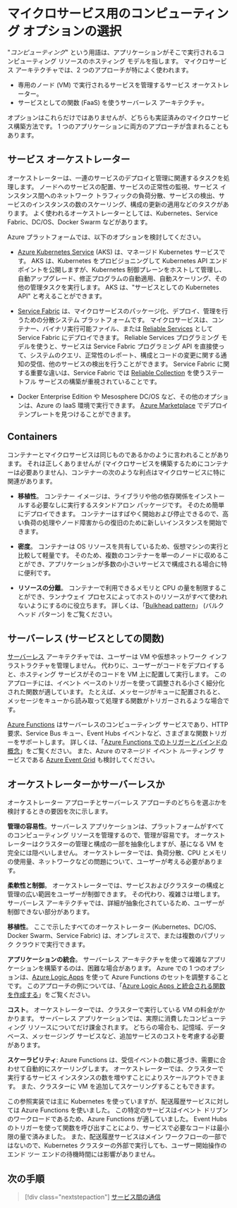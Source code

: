 # <a name="choosing-a-compute-option-for-microservices"></a>マイクロサービス用のコンピューティング オプションの選択

"*コンピューティング*" という用語は、アプリケーションがそこで実行されるコンピューティング リソースのホスティング モデルを指します。 マイクロサービス アーキテクチャでは、2 つのアプローチが特によく使われます。

- 専用のノード (VM) で実行されるサービスを管理するサービス オーケストレーター。
- サービスとしての関数 (FaaS) を使うサーバーレス アーキテクチャ。

オプションはこれらだけではありませんが、どちらも実証済みのマイクロサービス構築方法です。 1 つのアプリケーションに両方のアプローチが含まれることもあります。

## <a name="service-orchestrators"></a>サービス オーケストレーター

オーケストレーターは、一連のサービスのデプロイと管理に関連するタスクを処理します。 ノードへのサービスの配置、サービスの正常性の監視、サービス インスタンス間へのネットワーク トラフィックの負荷分散、サービスの検出、サービスのインスタンスの数のスケーリング、構成の更新の適用などのタスクがあります。 よく使われるオーケストレーターとしては、Kubernetes、Service Fabric、DC/OS、Docker Swarm などがあります。

Azure プラットフォームでは、以下のオプションを検討してください。

- [Azure Kubernetes Service](/azure/aks/) (AKS) は、マネージド Kubernetes サービスです。 AKS は、Kubernetes をプロビジョニングして Kubernetes API エンドポイントを公開しますが、Kubernetes 制御プレーンをホストして管理し、自動アップグレード、修正プログラムの自動適用、自動スケーリング、その他の管理タスクを実行します。 AKS は、"サービスとしての Kubernetes API" と考えることができます。

- [Service Fabric](/azure/service-fabric/) は、マイクロサービスのパッケージ化、デプロイ、管理を行うための分散システム プラットフォームです。 マイクロサービスは、コンテナー、バイナリ実行可能ファイル、または [Reliable Services](/azure/service-fabric/service-fabric-reliable-services-introduction) として Service Fabric にデプロイできます。 Reliable Services プログラミング モデルを使うと、サービスは Service Fabric プログラミング API を直接使って、システムのクエリ、正常性のレポート、構成とコードの変更に関する通知の受信、他のサービスの検出を行うことができます。 Service Fabric に関する重要な違いは、Service Fabric では [Reliable Collection](/azure/service-fabric/service-fabric-reliable-services-reliable-collections) を使うステートフル サービスの構築が重視されていることです。

- Docker Enterprise Edition や Mesosphere DC/OS など、その他のオプションは、Azure の IaaS 環境で実行できます。 [Azure Marketplace](https://azuremarketplace.microsoft.com) でデプロイ テンプレートを見つけることができます。

## <a name="containers"></a>Containers

コンテナーとマイクロサービスは同じものであるかのように言われることがあります。 それは正しくありませんが (マイクロサービスを構築するためにコンテナーは必要ありません)、コンテナーの次のような利点はマイクロサービスに特に関連があります。

- **移植性**。 コンテナー イメージは、ライブラリや他の依存関係をインストールする必要なしに実行するスタンドアロン パッケージです。 そのため簡単にデプロイできます。 コンテナーはすばやく開始および停止できるので、高い負荷の処理やノード障害からの復旧のために新しいインスタンスを開始できます。

- **密度**。 コンテナーは OS リソースを共有しているため、仮想マシンの実行と比較して軽量です。 そのため、複数のコンテナーを単一のノードに収めることができ、アプリケーションが多数の小さいサービスで構成される場合に特に便利です。

- **リソースの分離**。 コンテナーで利用できるメモリと CPU の量を制限することができ、ランナウェイ プロセスによってホストのリソースがすべて使われないようにするのに役立ちます。 詳しくは、「[Bulkhead pattern](../../patterns/bulkhead.md)」 (バルクヘッド パターン) をご覧ください。

## <a name="serverless-functions-as-a-service"></a>サーバーレス (サービスとしての関数)

[サーバーレス](https://azure.microsoft.com/solutions/serverless/) アーキテクチャでは、ユーザーは VM や仮想ネットワーク インフラストラクチャを管理しません。 代わりに、ユーザーがコードをデプロイすると、ホスティング サービスがそのコードを VM 上に配置して実行します。 このアプローチには、イベント ベースのトリガーを使って調整される小さく細分化された関数が適しています。 たとえば、メッセージがキューに配置されると、メッセージをキューから読み取って処理する関数がトリガーされるような場合です。

[Azure Functions](/azure/azure-functions/) はサーバーレスのコンピューティング サービスであり、HTTP 要求、Service Bus キュー、Event Hubs イベントなど、さまざまな関数トリガーをサポートします。 詳しくは、「[Azure Functions でのトリガーとバインドの概念](/azure/azure-functions/functions-triggers-bindings)」をご覧ください。 また、Azure のマネージド イベント ルーティング サービスである [Azure Event Grid](/azure/event-grid/) も検討してください。

<!-- markdownlint-disable MD026 -->

## <a name="orchestrator-or-serverless"></a>オーケストレーターかサーバーレスか

<!-- markdownlint-enable MD026 -->

オーケストレーター アプローチとサーバーレス アプローチのどちらを選ぶかを検討するときの要因を次に示します。

**管理の容易性**。サーバーレス アプリケーションは、プラットフォームがすべてのコンピューティング リソースを管理するので、管理が容易です。 オーケストレーターはクラスターの管理と構成の一部を抽象化しますが、基になる VM を完全には隠ぺいしません。 オーケストレーターでは、負荷分散、CPU とメモリの使用量、ネットワークなどの問題について、ユーザーが考える必要があります。

**柔軟性と制御**。 オーケストレーターでは、サービスおよびクラスターの構成と管理の広い範囲をユーザーが制御できます。 その代わり、複雑さは増します。 サーバーレス アーキテクチャでは、詳細が抽象化されているため、ユーザーが制御できない部分があります。

**移植性**。 ここで示したすべてのオーケストレーター (Kubernetes、DC/OS、Docker Swarm、Service Fabric) は、オンプレミスで、または複数のパブリック クラウドで実行できます。

**アプリケーションの統合**。 サーバーレス アーキテクチャを使って複雑なアプリケーションを構築するのは、困難な場合があります。 Azure での 1 つのオプションは、[Azure Logic Apps](/azure/logic-apps/) を使って Azure Functions のセットを調整することです。 このアプローチの例については、「[Azure Logic Apps と統合される関数を作成する](/azure/azure-functions/functions-twitter-email)」をご覧ください。

**コスト**。 オーケストレーターでは、クラスターで実行している VM の料金がかかります。 サーバーレス アプリケーションでは、実際に消費したコンピューティング リソースについてだけ課金されます。 どちらの場合も、記憶域、データベース、メッセージング サービスなど、追加サービスのコストを考慮する必要があります。

**スケーラビリティ**:  Azure Functions は、受信イベントの数に基づき、需要に合わせて自動的にスケーリングします。 オーケストレーターでは、クラスターで実行するサービス インスタンスの数を増やすことによりスケールアウトできます。 また、クラスターに VM を追加してスケーリングすることもできます。

この参照実装では主に Kubernetes を使っていますが、配送履歴サービスに対しては Azure Functions を使いました。 この特定のサービスはイベント ドリブンのワークロードであるため、Azure Functions が適していました。 Event Hubs のトリガーを使って関数を呼び出すことにより、サービスで必要なコードは最小限の量で済みました。 また、配送履歴サービスはメイン ワークフローの一部ではないので、Kubernetes クラスターの外部で実行しても、ユーザー開始操作のエンド ツー エンドの待機時間には影響がありません。

## <a name="next-steps"></a>次の手順

> [!div class="nextstepaction"]
> [サービス間の通信](./interservice-communication.md)
